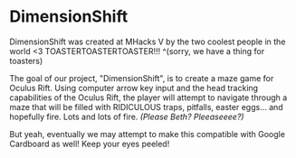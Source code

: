 # DimensionShift
DimensionShift was created at MHacks V by the two coolest people in the world &lt;3 TOASTERTOASTERTOASTER!!!
^(sorry, we have a thing for toasters)

The goal of our project, "DimensionShift", is to create a maze game for Oculus Rift. Using computer arrow key input and the head tracking capabilities of the Oculus Rift, the player will attempt to navigate through a maze that will be filled with RIDICULOUS traps, pitfalls, easter eggs... and hopefully fire. Lots and lots of fire.
*(Please Beth? Pleeaseeee?)*

But yeah, eventually we may attempt to make this compatible with Google Cardboard as well! Keep your eyes peeled!